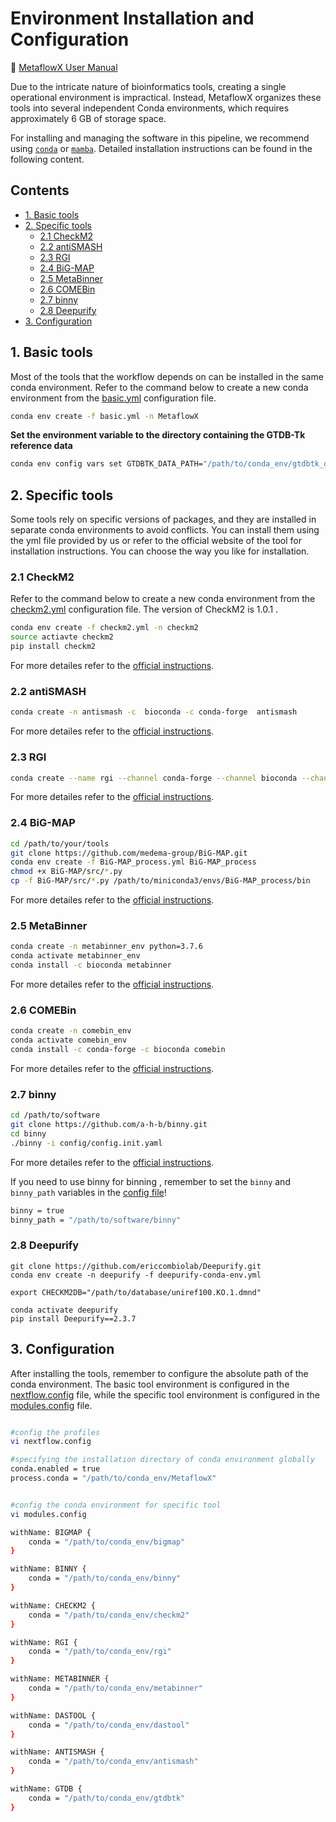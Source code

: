 # Environment Installation and Configuration

🚀 [MetaflowX User Manual](../README.md)

Due to the intricate nature of bioinformatics tools, creating a single operational environment is impractical. Instead, MetaflowX organizes these tools into several independent Conda environments, which requires approximately 6 GB of storage space.

For installing and managing the software in this pipeline, we recommend using [`conda`](https://conda.io/miniconda.html) or [`mamba`](https://github.com/mamba-org/mamba). Detailed installation instructions can be found in the following content.


## Contents
- [1. Basic tools](#1-basic-tools)
- [2. Specific tools](#2-specific-tools)
    - [2.1 CheckM2](#21-checkm2)
    - [2.2 antiSMASH](#22-antismash)
    - [2.3 RGI](#23-rgi)
    - [2.4 BiG-MAP](#24-big-map)
    - [2.5 MetaBinner](#25-metabinner)
    - [2.6 COMEBin](#26-comebin)
    - [2.7 binny](#27-binny)
    - [2.8 Deepurify](#28-deepurify)
- [3. Configuration](#3-configuration)

## 1. Basic tools

Most of the tools that the workflow depends on can be installed in the same conda environment. Refer to the command below to create a new conda environment from the [basic.yml](environment/basic.yml) configuration file.

``` bash
conda env create -f basic.yml -n MetaflowX
```


**Set the environment variable to the directory containing the GTDB-Tk reference data**

``` bash
conda env config vars set GTDBTK_DATA_PATH="/path/to/conda_env/gtdbtk_db" -n MetaflowX
```


## 2. Specific tools

Some tools rely on specific versions of packages, and they are installed in separate conda environments to avoid conflicts. You can install them using the yml file provided by us or refer to the official website of the tool for installation instructions. You can choose the way you like for installation.

### 2.1 CheckM2

Refer to the command below to create a new conda environment from the [checkm2.yml](environment/checkm2.yml) configuration file. The version of CheckM2 is 1.0.1 .

``` bash
conda env create -f checkm2.yml -n checkm2
source actiavte checkm2
pip install checkm2
```

For more detailes refer to the [official instructions](https://github.com/chklovski/CheckM2#installation).


### 2.2 antiSMASH

``` bash
conda create -n antismash -c  bioconda -c conda-forge  antismash
```

For more detailes refer to the [official instructions](https://docs.antismash.secondarymetabolites.org/install/).


### 2.3 RGI

``` bash
conda create --name rgi --channel conda-forge --channel bioconda --channel defaults rgi
```

For more detailes refer to the [official instructions](https://github.com/arpcard/rgi#installation).


### 2.4 BiG-MAP
 
``` bash
cd /path/to/your/tools
git clone https://github.com/medema-group/BiG-MAP.git
conda env create -f BiG-MAP_process.yml BiG-MAP_process
chmod +x BiG-MAP/src/*.py
cp -f BiG-MAP/src/*.py /path/to/miniconda3/envs/BiG-MAP_process/bin
```

For more detailes refer to the [official instructions](https://github.com/medema-group/BiG-MAP#installation).


### 2.5 MetaBinner

```bash
conda create -n metabinner_env python=3.7.6
conda activate metabinner_env
conda install -c bioconda metabinner
```

For more detailes refer to the [official instructions](https://github.com/ziyewang/MetaBinner).


### 2.6 COMEBin

``` bash
conda create -n comebin_env
conda activate comebin_env
conda install -c conda-forge -c bioconda comebin
```

For more detailes refer to the [official instructions](https://github.com/ziyewang/COMEBin).


### 2.7 binny

``` bash
cd /path/to/software
git clone https://github.com/a-h-b/binny.git
cd binny
./binny -i config/config.init.yaml 
```

For more detailes refer to the [official instructions](https://github.com/a-h-b/binny).


If you need to use binny for binning , remember to set the `binny` and `binny_path` variables in the [config file](../nextflow.config)!

```bash
binny = true
binny_path = "/path/to/software/binny"
```


### 2.8 Deepurify
```
git clone https://github.com/ericcombiolab/Deepurify.git
conda env create -n deepurify -f deepurify-conda-env.yml

export CHECKM2DB="/path/to/database/uniref100.KO.1.dmnd"

conda activate deepurify
pip install Deepurify==2.3.7
```



## 3. Configuration

After installing the tools, remember to configure the absolute path of the conda environment. The basic tool environment is configured in the  [nextflow.config](../nextflow.config) file, while the specific tool environment is configured in the [modules.config](../conf/modules.config) file.

``` bash

#config the profiles
vi nextflow.config

#specifying the installation directory of conda environment globally
conda.enabled = true
process.conda = "/path/to/conda_env/MetaflowX"


#config the conda environment for specific tool
vi modules.config

withName: BIGMAP {
    conda = "/path/to/conda_env/bigmap"
}

withName: BINNY {
    conda = "/path/to/conda_env/binny"
}

withName: CHECKM2 {
    conda = "/path/to/conda_env/checkm2"
}

withName: RGI {
    conda = "/path/to/conda_env/rgi"
}

withName: METABINNER {
    conda = "/path/to/conda_env/metabinner"
}

withName: DASTOOL {
    conda = "/path/to/conda_env/dastool"
}

withName: ANTISMASH {
    conda = "/path/to/conda_env/antismash"
}

withName: GTDB {
    conda = "/path/to/conda_env/gtdbtk"
}

```

